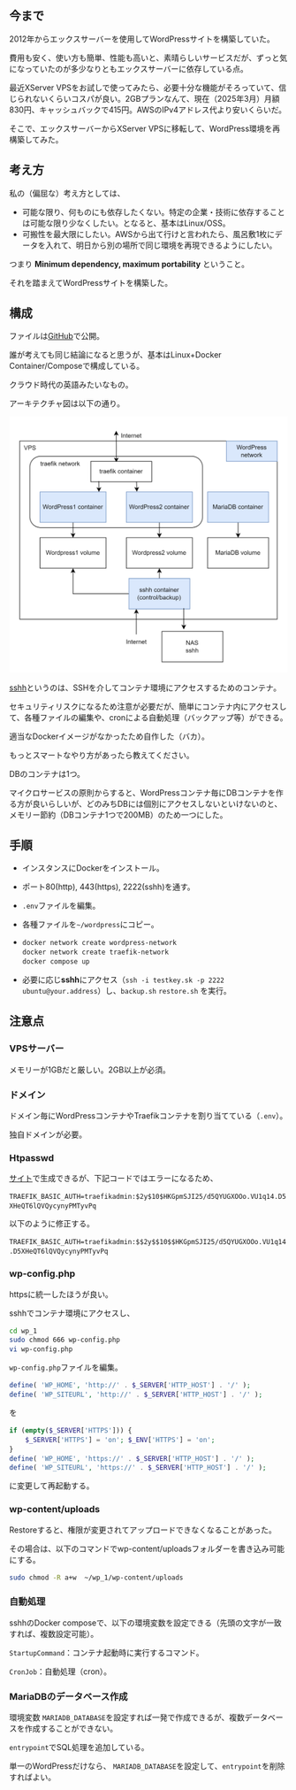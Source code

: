 ## 今まで

2012年からエックスサーバーを使用してWordPressサイトを構築していた。

費用も安く、使い方も簡単、性能も高いと、素晴らしいサービスだが、ずっと気になっていたのが多少なりともエックスサーバーに依存している点。

最近XServer VPSをお試しで使ってみたら、必要十分な機能がそろっていて、信じられないくらいコスパが良い。2GBプランなんて、現在（2025年3月）月額830円、キャッシュバックで415円。AWSのIPv4アドレス代より安いくらいだ。

そこで、エックスサーバーからXServer VPSに移転して、WordPress環境を再構築してみた。



## 考え方
私の（偏屈な）考え方としては、

- 可能な限り、何ものにも依存したくない。特定の企業・技術に依存することは可能な限り少なくしたい。となると、基本はLinux/OSS。
- 可搬性を最大限にしたい。AWSから出て行けと言われたら、風呂敷1枚にデータを入れて、明日から別の場所で同じ環境を再現できるようにしたい。

つまり **Minimum dependency, maximum portability** ということ。

それを踏まえてWordPressサイトを構築した。



## 構成
ファイルは[GitHub](https://github.com/archi-Doc/Arc.WordPress)で公開。

誰が考えても同じ結論になると思うが、基本はLinux+Docker Container/Composeで構成している。

クラウド時代の英語みたいなもの。

アーキテクチャ図は以下の通り。

![](https://github.com/archi-Doc/Arc.WordPress/blob/main/WordPress.png)

[sshh](https://github.com/archi-Doc/sshh)というのは、SSHを介してコンテナ環境にアクセスするためのコンテナ。

セキュリティリスクになるため注意が必要だが、簡単にコンテナ内にアクセスして、各種ファイルの編集や、cronによる自動処理（バックアップ等）ができる。

適当なDockerイメージがなかったため自作した（バカ）。

もっとスマートなやり方があったら教えてください。



DBのコンテナは1つ。

マイクロサービスの原則からすると、WordPressコンテナ毎にDBコンテナを作る方が良いらしいが、どのみちDBには個別にアクセスしないといけないのと、メモリー節約（DBコンテナ1つで200MB）のため一つにした。



## 手順

- インスタンスにDockerをインストール。

- ポート80(http), 443(https), 2222(sshh)を通す。

- `.env`ファイルを編集。

- 各種ファイルを`~/wordpress`にコピー。

- ```bash
  docker network create wordpress-network
  docker network create traefik-network
  docker compose up
  ```

- 必要に応じ**sshh**にアクセス（`ssh -i testkey.sk -p 2222 ubuntu@your.address`）し、`backup.sh` `restore.sh` を実行。



## 注意点

### VPSサーバー

メモリーが1GBだと厳しい。2GB以上が必須。

### ドメイン

ドメイン毎にWordPressコンテナやTraefikコンテナを割り当てている（`.env`）。

独自ドメインが必要。

### Htpasswd

[サイト](https://hostingcanada.org/htpasswd-generator/)で生成できるが、下記コードではエラーになるため、

`TRAEFIK_BASIC_AUTH=traefikadmin:$2y$10$HKGpmSJI25/d5QYUGXOOo.VU1q14.D5XHeQT6lQVQycynyPMTyvPq`

以下のように修正する。

`TRAEFIK_BASIC_AUTH=traefikadmin:$$2y$$10$$HKGpmSJI25/d5QYUGXOOo.VU1q14.D5XHeQT6lQVQycynyPMTyvPq`

### wp-config.php

httpsに統一したほうが良い。

sshhでコンテナ環境にアクセスし、

```bash
cd wp_1
sudo chmod 666 wp-config.php
vi wp-config.php
```

`wp-config.php`ファイルを編集。

```php
define( 'WP_HOME', 'http://' . $_SERVER['HTTP_HOST'] . '/' );
define( 'WP_SITEURL', 'http://' . $_SERVER['HTTP_HOST'] . '/' );
```

を

```php
if (empty($_SERVER['HTTPS'])) {
    $_SERVER['HTTPS'] = 'on'; $_ENV['HTTPS'] = 'on';
}
define( 'WP_HOME', 'https://' . $_SERVER['HTTP_HOST'] . '/' );
define( 'WP_SITEURL', 'https://' . $_SERVER['HTTP_HOST'] . '/' );
```

に変更して再起動する。

### wp-content/uploads

Restoreすると、権限が変更されてアップロードできなくなることがあった。

その場合は、以下のコマンドでwp-content/uploadsフォルダーを書き込み可能にする。

```bash
sudo chmod -R a+w  ~/wp_1/wp-content/uploads
```

### 自動処理

sshhのDocker composeで、以下の環境変数を設定できる（先頭の文字が一致すれば、複数設定可能）。

`StartupCommand`：コンテナ起動時に実行するコマンド。

`CronJob`：自動処理（cron）。

### MariaDBのデータベース作成

環境変数 `MARIADB_DATABASE`を設定すれば一発で作成できるが、複数データベースを作成することができない。

`entrypoint`でSQL処理を追加している。

単一のWordPressだけなら、 `MARIADB_DATABASE`を設定して、`entrypoint`を削除すればよい。

